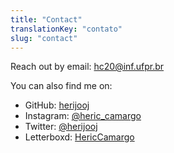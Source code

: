 ```yaml
---
title: "Contact"
translationKey: "contato"
slug: "contact"
---
```


Reach out by email: [hc20@inf.ufpr.br](mailto:hc20@inf.ufpr.br)

You can also find me on:

- GitHub: [herijooj](https://github.com/herijooj)
- Instagram: [@heric_camargo](https://instagram.com/heric_camargo)
- Twitter: [@herijooj](https://twitter.com/herijooj)
- Letterboxd: [HericCamargo](https://letterboxd.com/HericCamargo/)
